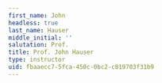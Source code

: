 ```yaml
---
first_name: John
headless: true
last_name: Hauser
middle_initial: ''
salutation: Prof.
title: Prof. John Hauser
type: instructor
uid: fbaaecc7-5fca-450c-0bc2-c819703f31b9
---
```

